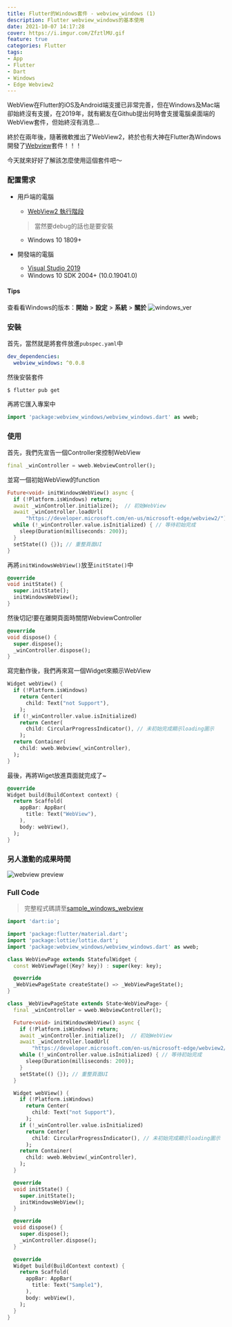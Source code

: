 ```yaml
---
title: Flutter的Windows套件 - webview_windows (1)
description: Flutter webview_windows的基本使用
date: 2021-10-07 14:17:28
cover: https://i.imgur.com/ZfztlMU.gif
feature: true
categories: Flutter
tags:
- App
- Flutter
- Dart
- Windows
- Edge Webview2
---
```


WebView在Flutter的iOS及Android端支援已非常完善，但在Windows及Mac端卻始終沒有支援，在2019年，就有網友在Github提出何時會支援電腦桌面端的WebView套件，但始終沒有消息...

終於在兩年後，隨著微軟推出了WebView2，終於也有大神在Flutter為Windows開發了[Webview](https://pub.dev/packages/webview_windows)套件！！！

今天就來好好了解該怎麼使用這個套件吧～

### 配置需求

+ 用戶端的電腦
    - [WebView2 執行階段](https://developer.microsoft.com/zh-tw/microsoft-edge/webview2/)
    > 當然要debug的話也是要安裝
    - Windows 10 1809+

+ 開發端的電腦
    - [Visual Studio 2019](https://visualstudio.microsoft.com/zh-hant/downloads/)
    - Windows 10 SDK 2004+ (10.0.19041.0)

#### Tips
查看看Windows的版本：**開始** > **設定** > **系統** > **關於**
![windows_ver](https://i.imgur.com/yZKv4QW.png)

### 安裝

首先，當然就是將套件放進`pubspec.yaml`中

``` yaml
dev_dependencies:
  webview_windows: ^0.0.8
```

然後安裝套件
``` console
$ flutter pub get
```
再將它匯入專案中
``` dart
import 'package:webview_windows/webview_windows.dart' as wweb;
```

### 使用

首先，我們先宣告一個Controller來控制WebView
``` dart
final _winController = wweb.WebviewController();
```
並寫一個初始WebView的function
``` dart
Future<void> initWindowsWebView() async {
  if (!Platform.isWindows) return;
  await _winController.initialize();  // 初始WebView
  await _winController.loadUrl(
      "https://developer.microsoft.com/en-us/microsoft-edge/webview2/"); // 載入頁面
  while (!_winController.value.isInitialized) { // 等待初始完成
    sleep(Duration(milliseconds: 200));
  }
  setState(() {}); // 重整頁面UI
}
```

再將`initWindowsWebView()`放至`initState()`中
``` dart
@override
void initState() {
  super.initState();
  initWindowsWebView();
}
```

然後切記!要在離開頁面時關閉WebviewController
``` dart
@override
void dispose() {
  super.dispose();
  _winController.dispose();
}
```

寫完動作後，我們再來寫一個Widget來顯示WebView
``` dart
Widget webView() {
  if (!Platform.isWindows)
    return Center(
      child: Text("not Support"),
    );
  if (!_winController.value.isInitialized)
    return Center(
      child: CircularProgressIndicator(), // 未初始完成顯示loading圖示
    );
  return Container(
    child: wweb.Webview(_winController),
  );
}
```

最後，再將Wiget放進頁面就完成了~
``` dart
@override
Widget build(BuildContext context) {
  return Scaffold(
    appBar: AppBar(
      title: Text("WebView"),
    ),
    body: webView(),
  );
}
```

### 另人激動的成果時間

![webview preview](https://i.imgur.com/ZfztlMU.gif)

### Full Code

> 完整程式碼請至[sample_windows_webview](https://github.com/cailirl980519/sample_windows_webview)

``` dart
import 'dart:io';

import 'package:flutter/material.dart';
import 'package:lottie/lottie.dart';
import 'package:webview_windows/webview_windows.dart' as wweb;

class WebViewPage extends StatefulWidget {
  const WebViewPage({Key? key}) : super(key: key);

  @override
  _WebViewPageState createState() => _WebViewPageState();
}

class _WebViewPageState extends State<WebViewPage> {
  final _winController = wweb.WebviewController();

  Future<void> initWindowsWebView() async {
    if (!Platform.isWindows) return;
    await _winController.initialize();  // 初始WebView
    await _winController.loadUrl(
        "https://developer.microsoft.com/en-us/microsoft-edge/webview2/"); // 載入頁面
    while (!_winController.value.isInitialized) { // 等待初始完成
      sleep(Duration(milliseconds: 200));
    }
    setState(() {}); // 重整頁面UI
  }

  Widget webView() {
    if (!Platform.isWindows)
      return Center(
        child: Text("not Support"),
      );
    if (!_winController.value.isInitialized)
      return Center(
        child: CircularProgressIndicator(), // 未初始完成顯示loading圖示
      );
    return Container(
      child: wweb.Webview(_winController),
    );
  }

  @override
  void initState() {
    super.initState();
    initWindowsWebView();
  }

  @override
  void dispose() {
    super.dispose();
    _winController.dispose();
  }

  @override
  Widget build(BuildContext context) {
    return Scaffold(
      appBar: AppBar(
        title: Text("Sample1"),
      ),
      body: webView(),
    );
  }
}
```
